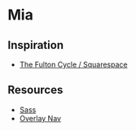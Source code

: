 # Mia

## Inspiration

- [The Fulton Cycle / Squarespace](https://fulton-demo.squarespace.com)

## Resources

- [Sass](https://sass-lang.com/guide)
- [Overlay Nav](https://www.w3schools.com/howto/howto_js_fullscreen_overlay.asp)